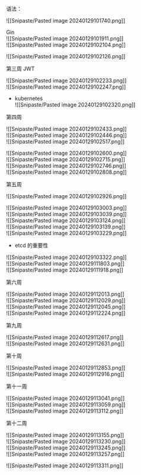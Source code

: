 语法：

![[Snipaste/Pasted image 20240129101740.png]]

Gin  
![[Snipaste/Pasted image 20240129101911.png]]  
![[Snipaste/Pasted image 20240129102104.png]]

![[Snipaste/Pasted image 20240129102126.png]]

第三周 JWT

![[Snipaste/Pasted image 20240129102233.png]]  
![[Snipaste/Pasted image 20240129102247.png]]  

- kubernetes  
![[Snipaste/Pasted image 20240129102320.png]]

第四周

![[Snipaste/Pasted image 20240129102433.png]]  
![[Snipaste/Pasted image 20240129102446.png]]  
![[Snipaste/Pasted image 20240129102517.png]]

![[Snipaste/Pasted image 20240129102600.png]]  
![[Snipaste/Pasted image 20240129102715.png]]  
![[Snipaste/Pasted image 20240129102746.png]]  
![[Snipaste/Pasted image 20240129102808.png]]

第五周

![[Snipaste/Pasted image 20240129102926.png]]

![[Snipaste/Pasted image 20240129103003.png]]  
![[Snipaste/Pasted image 20240129103039.png]]  
![[Snipaste/Pasted image 20240129103124.png]]  
![[Snipaste/Pasted image 20240129103139.png]]  
![[Snipaste/Pasted image 20240129103229.png]]

- etcd 的重要性

![[Snipaste/Pasted image 20240129103322.png]]  
![[Snipaste/Pasted image 20240129111803.png]]  
![[Snipaste/Pasted image 20240129111918.png]]

第六周

![[Snipaste/Pasted image 20240129112013.png]]  
![[Snipaste/Pasted image 20240129112029.png]]  
![[Snipaste/Pasted image 20240129112045.png]]  
![[Snipaste/Pasted image 20240129112224.png]]  

第九周

![[Snipaste/Pasted image 20240129112617.png]]  
![[Snipaste/Pasted image 20240129112631.png]]

第十周

![[Snipaste/Pasted image 20240129112853.png]]  
![[Snipaste/Pasted image 20240129112916.png]]

第十一周

![[Snipaste/Pasted image 20240129113041.png]]  
![[Snipaste/Pasted image 20240129113059.png]]  
![[Snipaste/Pasted image 20240129113112.png]]

第十二周

![[Snipaste/Pasted image 20240129113155.png]]  
![[Snipaste/Pasted image 20240129113230.png]]  
![[Snipaste/Pasted image 20240129113245.png]]  
![[Snipaste/Pasted image 20240129113257.png]]

![[Snipaste/Pasted image 20240129113311.png]]

